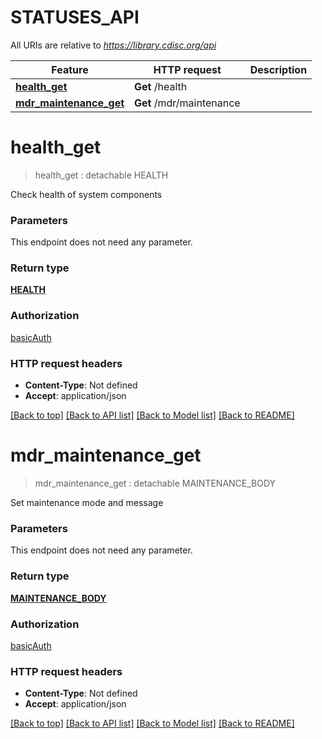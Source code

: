 # STATUSES_API

All URIs are relative to *https://library.cdisc.org/api*

Feature | HTTP request | Description
------------- | ------------- | -------------
[**health_get**](STATUSES_API.md#health_get) | **Get** /health | 
[**mdr_maintenance_get**](STATUSES_API.md#mdr_maintenance_get) | **Get** /mdr/maintenance | 


# **health_get**
> health_get : detachable HEALTH




Check health of system components


### Parameters
This endpoint does not need any parameter.

### Return type

[**HEALTH**](Health.md)

### Authorization

[basicAuth](../README.md#basicAuth)

### HTTP request headers

 - **Content-Type**: Not defined
 - **Accept**: application/json

[[Back to top]](#) [[Back to API list]](../README.md#documentation-for-api-endpoints) [[Back to Model list]](../README.md#documentation-for-models) [[Back to README]](../README.md)

# **mdr_maintenance_get**
> mdr_maintenance_get : detachable MAINTENANCE_BODY




Set maintenance mode and message


### Parameters
This endpoint does not need any parameter.

### Return type

[**MAINTENANCE_BODY**](MaintenanceBody.md)

### Authorization

[basicAuth](../README.md#basicAuth)

### HTTP request headers

 - **Content-Type**: Not defined
 - **Accept**: application/json

[[Back to top]](#) [[Back to API list]](../README.md#documentation-for-api-endpoints) [[Back to Model list]](../README.md#documentation-for-models) [[Back to README]](../README.md)

